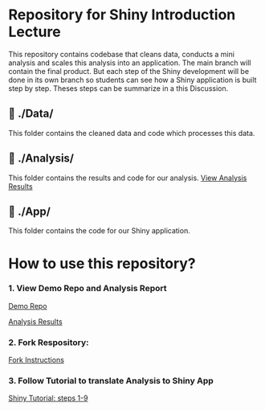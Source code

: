 # Repository for Shiny Introduction Lecture

This repository contains codebase that cleans data, conducts a mini analysis and scales this analysis into an application. The main branch will contain the final product. But each step of the Shiny development will be done in its own branch so students can see how a Shiny application is built step by step. Theses steps can be summarize in a this Discussion.

## 📁 ./Data/

This folder contains the cleaned data and code which processes this data.

## 📁 ./Analysis/

This folder contains the results and code for our analysis. [View Analysis Results](https://rpubs.com/ranli2011/841599)

## 📁 ./App/

This folder contains the code for our Shiny application. 

# How to use this repository?

### 1. View Demo Repo and Analysis Report

[Demo Repo](https://github.com/rl627/dornsife-github-shiny-intro)

[Analysis Results](https://rpubs.com/ranli2011/841599)

### 2. Fork Respository: 

[Fork Instructions](https://github.com/rl627/dornsife-github-shiny-intro/discussions/18) 


### 3. Follow Tutorial to translate Analysis to Shiny App

[Shiny Tutorial: steps 1-9](https://github.com/rl627/dornsife-github-shiny-intro/discussions/categories/shiny-steps)



